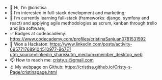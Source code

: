 - 👋 Hi, I’m @cristisa
- 👀 I’m interested in full-stack development and marketing;
- 🌱 I’m currently learning full-stack (frameworks: django, symfony and react)
      and applying agile methodologies as scrum, kanban through trello and jira software;
- ✅ Badges at codeacademy: https://www.codecademy.com/profiles/cristinaSanjuan0781531592
- 🥇 Won a Hackaton: https://www.linkedin.com/posts/activity-6957717689104510977-Bo7E?utm_source=linkedin_share&utm_medium=member_desktop_web
- 📫 How to reach me: cristy.si@gmail.com
- ⚓ My webpage on Github: https://cristisa.github.io/Cristy-s-Page/cristinapage.html


<!---
cristisa/cristisa is a ✨ special ✨ repository because its `README.md` (this file) appears on your GitHub profile.
You can click the Preview link to take a look at your changes.
--->

